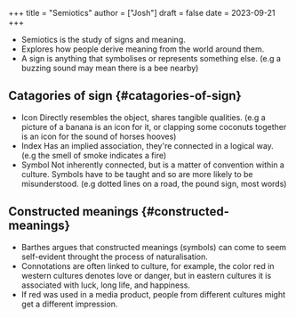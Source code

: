+++
title = "Semiotics"
author = ["Josh"]
draft = false
date = 2023-09-21
+++

-   Semiotics is the study of signs and meaning.
-   Explores how people derive meaning from the world around them.
-   A sign is anything that symbolises or represents something else.
    (e.g a buzzing sound may mean there is a bee nearby)


## Catagories of sign {#catagories-of-sign}

-   Icon
    Directly resembles the object, shares tangible qualities.
    (e.g a picture of a banana is an icon for it, or clapping some coconuts together is an icon for the sound of horses hooves)
-   Index
    Has an implied association, they're connected in a logical way.
    (e.g the smell of smoke indicates a fire)
-   Symbol
    Not inherently connected, but is a matter of convention within a culture. Symbols have to be taught and so are more likely to be misunderstood.
    (e.g dotted lines on a road, the pound sign, most words)


## Constructed meanings {#constructed-meanings}

-   Barthes argues that constructed meanings (symbols) can come to seem self-evident throught the process of naturalisation.
-   Connotations are often linked to culture, for example, the color red in western cultures denotes love or danger, but in eastern cultures it is associated with luck, long life, and happiness.
-   If red was used in a media product, people from different cultures might get a different impression.
